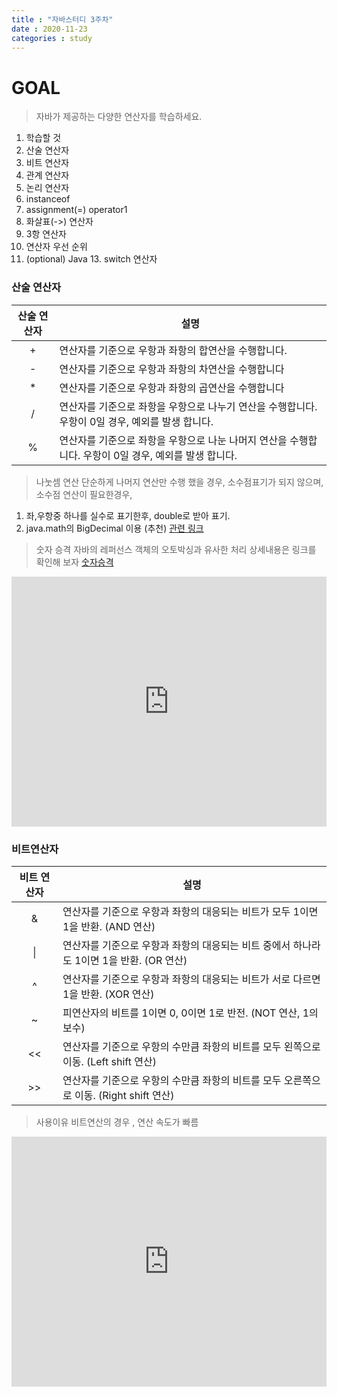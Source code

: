 ```yaml
---
title : "자바스터디 3주차"
date : 2020-11-23
categories : study
---
```


# GOAL
> 자바가 제공하는 다양한 연산자를 학습하세요.

1. 학습할 것
1. 산술 연산자
1. 비트 연산자
1. 관계 연산자
1. 논리 연산자
2. instanceof
3. assignment(=) operator1
4. 화살표(->) 연산자
5. 3항 연산자
6. 연산자 우선 순위
7. (optional) Java 13. switch 연산자

### 산술 연산자

|산술 연산자|설명|
|:---:|---|
|+|연산자를 기준으로 우항과 좌항의 합연산을 수행합니다.|
|-|연산자를 기준으로 우항과 좌항의 차연산을 수행합니다|
|*|연산자를 기준으로 우항과 좌항의 곱연산을 수행합니다|
|/|연산자를 기준으로 좌항을 우항으로 나누기 연산을 수행합니다. 우항이 0일 경우, 예외를 발생 합니다.|
|%|연산자를 기준으로 좌항을 우항으로 나눈 나머지 연산을 수행합니다. 우항이 0일 경우, 예외를 발생 합니다.|

> 나눗셈 연산
단순하게 나머지 연산만 수행 했을 경우, 소수점표기가 되지 않으며, 소수점 연산이 필요한경우, 
1. 좌,우항중 하나를 실수로 표기한후, double로 받아 표기.
2. java.math의 BigDecimal 이용 (추천)
[관련 링크](https://mainia.tistory.com/2020)

> 숫자 승격
자바의 레퍼선스 객체의 오토박싱과 유사한 처리 상세내용은 링크를 확인해 보자
[숫자승격](https://kils-log-of-develop.tistory.com/336)

<iframe height="400px" width="100%" src="https://repl.it/@redbean1/Arithmetic?lite=true" scrolling="no" frameborder="no" allowtransparency="true" allowfullscreen="true" sandbox="allow-forms allow-pointer-lock allow-popups allow-same-origin allow-scripts allow-modals"></iframe>

### 비트연산자

|비트 연산자|설명|
|:---:|---|
|&|연산자를 기준으로 우항과 좌항의 대응되는 비트가 모두 1이면 1을 반환. (AND 연산)|
|\\||연산자를 기준으로 우항과 좌항의 대응되는 비트 중에서 하나라도 1이면 1을 반환. (OR 연산)|
|^|연산자를 기준으로 우항과 좌항의 대응되는 비트가 서로 다르면 1을 반환. (XOR 연산)|
|~|피연산자의 비트를 1이면 0, 0이면 1로 반전. (NOT 연산, 1의 보수)|
|<<|연산자를 기준으로 우항의 수만큼 좌항의 비트를 모두 왼쪽으로 이동. (Left shift 연산)|
|>>|연산자를 기준으로 우항의 수만큼 좌항의 비트를 모두 오른쪽으로 이동. (Right shift 연산)|

> 사용이유
비트연산의 경우 , 연산 속도가 빠름

<iframe height="400px" width="100%" src="https://repl.it/@redbean1/bit?lite=true" scrolling="no" frameborder="no" allowtransparency="true" allowfullscreen="true" sandbox="allow-forms allow-pointer-lock allow-popups allow-same-origin allow-scripts allow-modals"></iframe>
